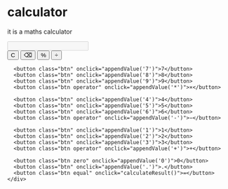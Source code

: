 # calculator
it is a maths calculator
<!DOCTYPE html>
<html lang="en">
<head>
  <meta charset="UTF-8">
  <meta name="viewport" content="width=device-width, initial-scale=1.0">
  <title>Simple Calculator</title>
  <link rel="stylesheet" href="styles.css">
</head>
<body>
  <div class="calculator">
    <div class="display">
      <input type="text" id="result" disabled>
    </div>
    <div class="buttons">
      <button class="btn" onclick="clearResult()">C</button>
      <button class="btn" onclick="deleteChar()">⌫</button>
      <button class="btn" onclick="appendValue('%')">%</button>
      <button class="btn operator" onclick="appendValue('/')">÷</button>

      <button class="btn" onclick="appendValue('7')">7</button>
      <button class="btn" onclick="appendValue('8')">8</button>
      <button class="btn" onclick="appendValue('9')">9</button>
      <button class="btn operator" onclick="appendValue('*')">×</button>

      <button class="btn" onclick="appendValue('4')">4</button>
      <button class="btn" onclick="appendValue('5')">5</button>
      <button class="btn" onclick="appendValue('6')">6</button>
      <button class="btn operator" onclick="appendValue('-')">−</button>

      <button class="btn" onclick="appendValue('1')">1</button>
      <button class="btn" onclick="appendValue('2')">2</button>
      <button class="btn" onclick="appendValue('3')">3</button>
      <button class="btn operator" onclick="appendValue('+')">+</button>

      <button class="btn zero" onclick="appendValue('0')">0</button>
      <button class="btn" onclick="appendValue('.')">.</button>
      <button class="btn equal" onclick="calculateResult()">=</button>
    </div>
  </div>
  <script src="script.js"></script>
</body>
</html>
